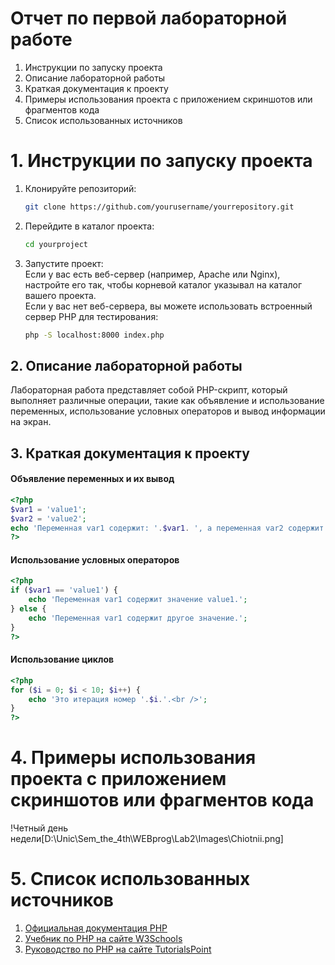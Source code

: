 # Отчет по первой лабораторной работе

1. Инструкции по запуску проекта
2. Описание лабораторной работы
3. Краткая документация к проекту
4. Примеры использования проекта с приложением скриншотов или фрагментов кода
5. Список использованных источников

# 1. Инструкции по запуску проекта

1. Клонируйте репозиторий:
   ```bash
   git clone https://github.com/yourusername/yourrepository.git
   ```
2. Перейдите в каталог проекта:
   ```bash 
   cd yourproject
   ```
3. Запустите проект:  
   Если у вас есть веб-сервер (например, Apache или Nginx), настройте его так, чтобы корневой каталог указывал на каталог вашего проекта.  
   Если у вас нет веб-сервера, вы можете использовать встроенный сервер PHP для тестирования:
   ```bash 
   php -S localhost:8000 index.php
   ```

## 2. Описание лабораторной работы

Лабораторная работа представляет собой PHP-скрипт, который выполняет различные операции, такие как объявление и использование переменных, использование условных операторов и вывод информации на экран.

## 3. Краткая документация к проекту

#### Объявление переменных и их вывод

```php
<?php
$var1 = 'value1';
$var2 = 'value2';
echo 'Переменная var1 содержит: '.$var1. ', а переменная var2 содержит: '.$var2 . '.';
?>
```

#### Использование условных операторов

```php
<?php
if ($var1 == 'value1') {
    echo 'Переменная var1 содержит значение value1.';
} else {
    echo 'Переменная var1 содержит другое значение.';
}
?>
```

#### Использование циклов

```php
<?php
for ($i = 0; $i < 10; $i++) {
    echo 'Это итерация номер '.$i.'.<br />';
}
?>
```

# 4. Примеры использования проекта с приложением скриншотов или фрагментов кода

!Четный день недели[D:\Unic\Sem_the_4th\WEBprog\Lab2\Images\Chiotnii.png]



# 5. Список использованных источников

1. [Официальная документация PHP](https://www.php.net/manual/ru/)
2. [Учебник по PHP на сайте W3Schools](https://www.w3schools.com/php/)
3. [Руководство по PHP на сайте TutorialsPoint](https://www.tutorialspoint.com/php/index.htm)


